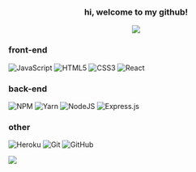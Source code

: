 <h3 align="center">hi, welcome to my github!</h3>

<p align="center"><b><img src="https://img.shields.io/badge/Linkedin-%230077B5.svg?style=flat&logo=linkedin&logoColor=white"  href="https://linkedin.com/in/torrance-c"/></b></p>

### front-end
![JavaScript](https://img.shields.io/badge/Javascript-%23323330.svg?style=flat&logo=javascript&logoColor=%23F7DF1E)
![HTML5](https://img.shields.io/badge/HTML5-%23E34F26.svg?style=flat&logo=html5&logoColor=white)
![CSS3](https://img.shields.io/badge/CSS3-%231572B6.svg?style=flat&logo=css3&logoColor=white)
![React](https://img.shields.io/badge/React-%2320232a.svg?style=flat&logo=react&logoColor=%2361DAFB)
### back-end
![NPM](https://img.shields.io/badge/NPM-%23000000.svg?style=flat&logo=npm&logoColor=white)
![Yarn](https://img.shields.io/badge/Yarn-%232C8EBB.svg?style=flat&logo=yarn&logoColor=white)
![NodeJS](https://img.shields.io/badge/Node.js-%2343853D.svg?style=flat&logo=node.js&logoColor=white)
![Express.js](https://img.shields.io/badge/Express.js-%23404d59.svg?style=flat&logo=express&logoColor=%2361DAFB)
### other
![Heroku](https://img.shields.io/badge/%E2%86%91-Heroku-7056bf.svg)
![Git](https://img.shields.io/badge/Git-%23F05033.svg?style=flat&logo=git&logoColor=white)
![GitHub](https://img.shields.io/badge/Github-%23121011.svg?style=flat&logo=github&logoColor=white)

<a href="https://github.com/chanychi/github-readme-stats">
  <img align="center" src="https://github-readme-stats.vercel.app/api?username=torrancecui&show_icons=true&count_private=true&theme=dracula" />
</a>
